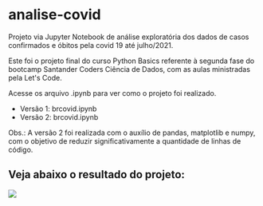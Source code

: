 # analise-covid

Projeto via Jupyter Notebook de análise exploratória dos dados de casos confirmados e óbitos pela covid 19 até julho/2021.

Este foi o projeto final do curso Python Basics referente à segunda fase do bootcamp Santander Coders Ciência de Dados, com as aulas ministradas pela Let's Code.

Acesse os arquivo .ipynb para ver como o projeto foi realizado. 

-  Versão 1: brcovid.ipynb
-  Versão 2: brcovid.ipynb

Obs.: A versão 2 foi realizada com o auxílio de pandas, matplotlib e numpy, com o objetivo de reduzir significativamente a quantidade de linhas de código.

<h2>Veja abaixo o resultado do projeto:</h2>

<img src = 'https://github.com/brunocs25/analise-covid/blob/main/grafico_brcovid.png?raw=true'> </img>


